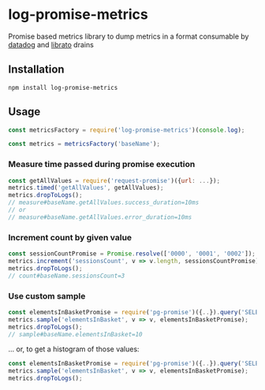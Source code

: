 # log-promise-metrics

Promise based metrics library to dump metrics in a format consumable by [datadog](https://github.com/kubek2k/heroku-datadog-drain-golang) and [librato](https://devcenter.heroku.com/articles/librato#custom-log-based-metrics) drains

## Installation

```
npm install log-promise-metrics
```

## Usage

```javascript
const metricsFactory = require('log-promise-metrics')(console.log);

const metrics = metricsFactory('baseName');
```

### Measure time passed during promise execution

```javascript
const getAllValues = require('request-promise')({url: ...});
metrics.timed('getAllValues', getAllValues);
metrics.dropToLogs();
// measure#baseName.getAllValues.success_duration=10ms
// or
// measure#baseName.getAllValues.error_duration=10ms
```

### Increment count by given value

```javascript
const sessionCountPromise = Promise.resolve(['0000', '0001', '0002']);
metrics.increment('sessionsCount', v => v.length, sessionsCountPromise);
metrics.dropToLogs();
// count#baseName.sessionsCount=3
```

### Use custom sample

```javascript
const elementsInBasketPromise = require('pg-promise')({..}).query('SELECT ...');
metrics.sample('elementsInBasket', v => v, elementsInBasketPromise);
metrics.dropToLogs();
// sample#baseName.elementsInBasket=10
```

... or, to get a histogram of those values:
```javascript
const elementsInBasketPromise = require('pg-promise')({..}).query('SELECT ...');
metrics.sample('elementsInBasket', v => v, elementsInBasketPromise);
metrics.dropToLogs();
```

